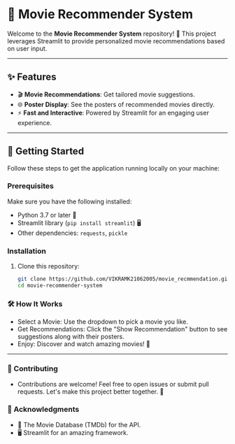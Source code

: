 # 🎥 Movie Recommender System

Welcome to the **Movie Recommender System** repository! 🌟 This project leverages Streamlit to provide personalized movie recommendations based on user input. 

---

## ✨ Features
- 🎬 **Movie Recommendations**: Get tailored movie suggestions.
- 🌐 **Poster Display**: See the posters of recommended movies directly.
- ⚡ **Fast and Interactive**: Powered by Streamlit for an engaging user experience.

---

## 🚀 Getting Started

Follow these steps to get the application running locally on your machine:

### Prerequisites
Make sure you have the following installed:
- Python 3.7 or later 🐍
- Streamlit library (`pip install streamlit`) 🖥️
- Other dependencies: `requests`, `pickle`

### Installation
1. Clone this repository:
   ```bash
   git clone https://github.com/VIKRAMK21062005/movie_recmmendation.git
   cd movie-recommender-system

### 🛠️ How It Works

- Select a Movie: Use the dropdown to pick a movie you like.
- Get Recommendations: Click the "Show Recommendation" button to see suggestions along with their posters.
- Enjoy: Discover and watch amazing movies! 🍿

---
### 🤝 Contributing
- Contributions are welcome! Feel free to open issues or submit pull requests. Let's make this project better together. 💪

### 🌟 Acknowledgments
- 🎥 The Movie Database (TMDb) for the API.
- 🖥️ Streamlit for an amazing framework.


